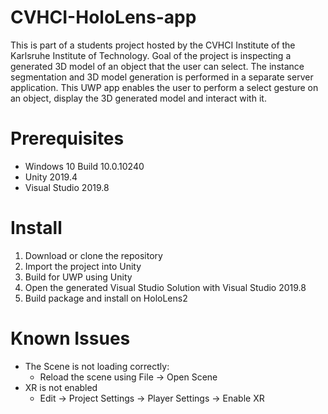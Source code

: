 # CVHCI-HoloLens-app

This is part of a students project hosted by the CVHCI Institute of the Karlsruhe Institute of Technology. Goal of the project is inspecting a generated 3D model of an object that the user can select.
The instance segmentation and 3D model generation is performed in a separate server application.
This UWP app enables the user to perform a select gesture on an object, display the 3D generated model and interact with it.

# Prerequisites
- Windows 10 Build 10.0.10240
- Unity 2019.4
- Visual Studio 2019.8

# Install

1. Download or clone the repository
2. Import the project into Unity
3. Build for UWP using Unity
4. Open the generated Visual Studio Solution with Visual Studio 2019.8
5. Build package and install on HoloLens2

# Known Issues

- The Scene is not loading correctly:
    - Reload the scene using File -> Open Scene
- XR is not enabled
    - Edit -> Project Settings -> Player Settings -> Enable XR